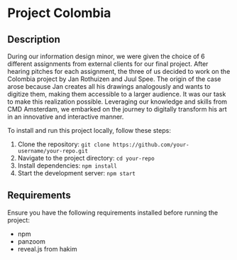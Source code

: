 # Project Colombia

## Description

During our information design minor, we were given the choice of 6 different assignments from external clients for our final project. After hearing pitches for each assignment, the three of us decided to work on the Colombia project by Jan Rothuizen and Juul Spee. The origin of the case arose because Jan creates all his drawings analogously and wants to digitize them, making them accessible to a larger audience. It was our task to make this realization possible. Leveraging our knowledge and skills from CMD Amsterdam, we embarked on the journey to digitally transform his art in an innovative and interactive manner.

To install and run this project locally, follow these steps:

1. Clone the repository: `git clone https://github.com/your-username/your-repo.git`
2. Navigate to the project directory: `cd your-repo`
3. Install dependencies: `npm install`
4. Start the development server: `npm start`

## Requirements

Ensure you have the following requirements installed before running the project:

- npm
- panzoom
- reveal.js from hakim
